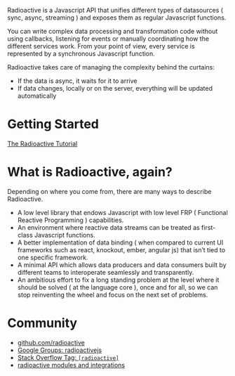 Radioactive is a Javascript API that unifies different types of datasources ( sync, async, streaming ) and exposes them as regular Javascript functions. 

You can write complex data processing and transformation code without using callbacks, listening for events or manually coordinating how the different services work. From your point of view, every service is represented by a synchronous Javascript function.

Radioactive takes care of managing the complexity behind the curtains:

* If the data is async, it waits for it to arrive
* If data changes, locally or on the server, everything will be updated automatically


# Getting Started

[The Radioactive Tutorial](https://github.com/radioactive/radioactive/wiki/Radioactive-Tutorial)

# What is Radioactive, again?

Depending on where you come from, there are many ways to describe Radioactive.

* A low level library that endows Javascript with low level FRP ( Functional Reactive Programming ) capabilities.
* An environment where reactive data streams can be treated as first-class Javascript functions.
* A better implementation of data binding ( when compared to current UI frameworks such as react, knockout, ember, angular js) that isn’t tied to one specific framework.
* A minimal API which allows data producers and data consumers built by different teams to interoperate seamlessly and transparently.
* An ambitious effort to fix a long standing problem at the level where it should be solved ( at the language core ), once and for all, so we can stop reinventing the wheel and focus on the next set of problems.

# Community

* [github.com/radioactive](https://github.com/radioactive)
* [Google Groups: radioactivejs](https://groups.google.com/forum/#!forum/radioactivejs)
* [Stack Overflow Tag: `[radioactive]`]()
* [radioactive modules and integrations](https://github.com/radioactive/radioactive/wiki/Modules)



